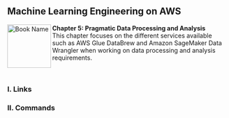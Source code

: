 ## Machine Learning Engineering on AWS

<a href="https://www.packtpub.com/product/machine-learning-engineering-on-aws/9781803247595"><img src="https://static.packt-cdn.com/products/9781803247595/cover/smaller" alt="Book Name" height="100px" align="left"></a>

**Chapter 5: Pragmatic Data Processing and Analysis** <br />
This chapter focuses on the different services available such as AWS Glue DataBrew and Amazon SageMaker Data Wrangler when working on data processing and analysis requirements.

<br />

### I. Links

### II. Commands

